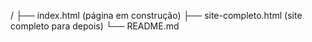 /
├── index.html (página em construção)
├── site-completo.html (site completo para depois)
└── README.md
